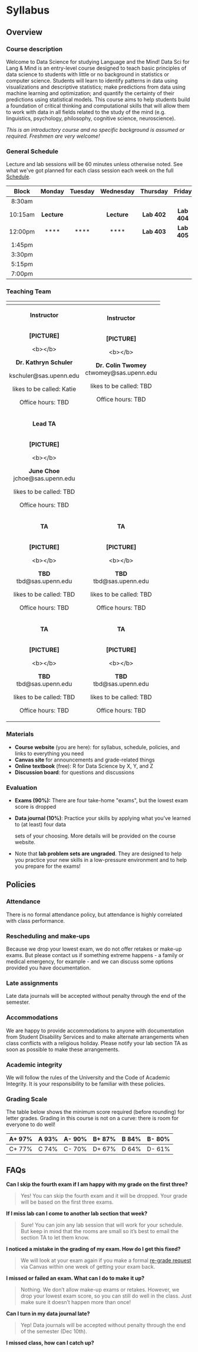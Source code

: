 # Syllabus

## Overview

### Course description

Welcome to Data Science for studying Language and the Mind! Data Sci for Lang & Mind is an entry-level course designed to teach basic principles of data science to students with little or no background in statistics or computer science. Students will learn to identify patterns in data using visualizations and descriptive statistics; make predictions from data using machine learning and optimization; and quantify the certainty of their predictions using statistical models. This course aims to help students build a foundation of critical thinking and computational skills that will allow them to work with data in all fields related to the study of the mind \(e.g. linguistics, psychology, philosophy, cognitive science, neuroscience\).

_This is an introductory course and no specific background is assumed or required. Freshmen are very welcome!_

### General Schedule

Lecture and lab sessions will be 60 minutes unless otherwise noted. See what we've got planned for each class session each week on the full [Schedule](schedule.md).

| Block | Monday | Tuesday | Wednesday | Thursday | Friday |
| :---: | :---: | :---: | :---: | :---: | :---: |
| 8:30am |  |  |  |  |  |
| 10:15am | **Lecture**  |  | **Lecture** | **Lab 402** | **Lab 404** |
| 12:00pm | \*\*\*\* | \*\*\*\* | \*\*\*\* | **Lab 403** | **Lab 405** |
| 1:45pm |  |  |  |  |  |
| 3:30pm |  |  |  |  |  |
| 5:15pm |  |  |  |  |  |
| 7:00pm |  |  |  |  |  |

### Teaching Team

<table>
  <thead>
    <tr>
      <th style="text-align:center"></th>
      <th style="text-align:center"></th>
    </tr>
  </thead>
  <tbody>
    <tr>
      <td style="text-align:center">
        <p><b>Instructor</b>
        </p>
        <p><b><br />[PICTURE]</b>
        </p>
        <p>&lt;b&gt;&lt;/b&gt;</p>
        <p><b>Dr. Kathryn Schuler</b>
        </p>
        <p>kschuler@sas.upenn.edu
          <br />
        </p>
        <p>likes to be called: Katie</p>
        <p>Office hours: TBD</p>
      </td>
      <td style="text-align:center">
        <p><b>Instructor</b>
        </p>
        <p><b><br />[PICTURE]</b>
        </p>
        <p>&lt;b&gt;&lt;/b&gt;</p>
        <p><b>Dr. Colin Twomey<br /></b>ctwomey@sas.upenn.edu
          <br />
        </p>
        <p>likes to be called: TBD</p>
        <p>Office hours: TBD</p>
      </td>
    </tr>
    <tr>
      <td style="text-align:center">
        <p><b>Lead TA</b>
        </p>
        <p><b><br />[PICTURE]</b>
        </p>
        <p>&lt;b&gt;&lt;/b&gt;</p>
        <p><b>June Choe<br /></b>jchoe@sas.upenn.edu
          <br />
        </p>
        <p>likes to be called: TBD</p>
        <p>Office hours: TBD</p>
      </td>
      <td style="text-align:center"></td>
    </tr>
    <tr>
      <td style="text-align:center">
        <p><b>TA</b>
        </p>
        <p><b><br />[PICTURE]</b>
        </p>
        <p>&lt;b&gt;&lt;/b&gt;</p>
        <p><b>TBD<br /></b>tbd@sas.upenn.edu
          <br />
        </p>
        <p>likes to be called: TBD</p>
        <p>Office hours: TBD</p>
      </td>
      <td style="text-align:center">
        <p><b>TA</b>
        </p>
        <p><b><br />[PICTURE]</b>
        </p>
        <p>&lt;b&gt;&lt;/b&gt;</p>
        <p><b>TBD<br /></b>tbd@sas.upenn.edu
          <br />
        </p>
        <p>likes to be called: TBD</p>
        <p>Office hours: TBD</p>
      </td>
    </tr>
    <tr>
      <td style="text-align:center">
        <p><b>TA</b>
        </p>
        <p><b><br />[PICTURE]</b>
        </p>
        <p>&lt;b&gt;&lt;/b&gt;</p>
        <p><b>TBD<br /></b>tbd@sas.upenn.edu
          <br />
        </p>
        <p>likes to be called: TBD</p>
        <p>Office hours: TBD</p>
      </td>
      <td style="text-align:center">
        <p><b>TA</b>
        </p>
        <p><b><br />[PICTURE]</b>
        </p>
        <p>&lt;b&gt;&lt;/b&gt;</p>
        <p><b>TBD<br /></b>tbd@sas.upenn.edu
          <br />
        </p>
        <p>likes to be called: TBD</p>
        <p>Office hours: TBD</p>
      </td>
    </tr>
  </tbody>
</table>

### Materials

* **Course website** \(you are here\): for syllabus, schedule, policies, and links to everything you need
* **Canvas site** for announcements and grade-related things
* **Online textbook** \(free\): R for Data Science by X, Y, and Z
* **Discussion board**: for questions and discussions

### Evaluation

* **Exams \(90%\):** There are four take-home "exams", but the lowest exam score is dropped
* **Data journal \(10%\)**: Practice your skills by applying what you’ve learned to \(at least\) four data

  sets of your choosing. More details will be provided on the course website.

* Note that **lab problem sets are ungraded**. They are designed to help you practice your new skills in a low-pressure environment and to help you prepare for the exams!

## Policies

### Attendance

There is no formal attendance policy, but attendance is highly correlated with class performance.

### Rescheduling and make-ups

Because we drop your lowest exam, we do not offer retakes or make-up exams. But please contact us if something extreme happens - a family or medical emergency, for example - and we can discuss some options provided you have documentation.

### Late assignments

Late data journals will be accepted without penalty through the end of the semester.

### Accommodations 

We are happy to provide accommodations to anyone with documentation from Student Disability Services and to make alternate arrangements when class conflicts with a religious holiday. Please notify your lab section TA as soon as possible to make these arrangements.

### Academic integrity

We will follow the rules of the University and the Code of Academic Integrity. It is your responsibility to be familiar with these policies.

### Grading Scale

The table below shows the minimum score required \(before rounding\) for letter grades. Grading in this course is not on a curve: there is room for everyone to do well!

| A+ 97% | A 93% | A- 90% | B+ 87% | B 84% | B- 80% |
| :---: | :---: | :---: | :---: | :---: | :---: |
| C+ 77% | C 74% | C- 70% | D+ 67% | D 64% | D- 61% |

## FAQs

**Can I skip the fourth exam if I am happy with my grade on the first three?**

> Yes! You can skip the fourth exam and it will be dropped. Your grade will be based on the first three exams.

**If I miss lab can I come to another lab section that week?**

> Sure! You can join any lab session that will work for your schedule. But keep in mind that the rooms are small so it’s best to email the section TA to let them know.

**I noticed a mistake in the grading of my exam. How do I get this fixed?**

> We will look at your exam again if you make a formal [re-grade request](https://canvas.upenn.edu/courses/1489351/modules/items/17298855) via Canvas within one week of getting your exam back.

**I missed or failed an exam. What can I do to make it up?**

> Nothing. We don’t allow make-up exams or retakes. However, we drop your lowest exam score, so you can still do well in the class. Just make sure it doesn’t happen more than once!

**Can I turn in my data journal late?**

> Yep! Data journals will be accepted without penalty through the end of the semester \(Dec 10th\).

**I missed class, how can I catch up?**

>







